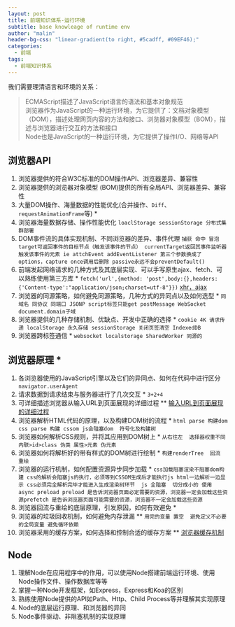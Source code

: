 ```yaml
---
layout: post
title: 前端知识体系-运行环境
subtitle: base knowleage of runtime env
author: "malin"
header-bg-css: "linear-gradient(to right, #5cadff, #09EF46);"
categories:
  - 前端
tags:
  - 前端知识体系
---
```


我们需要理清语言和环境的关系：

> ECMAScript描述了JavaScript语言的语法和基本对象规范  
> 浏览器作为JavaScript的一种运行环境，为它提供了：文档对象模型（DOM），描述处理网页内容的方法和接口、浏览器对象模型（BOM），描述与浏览器进行交互的方法和接口  
> Node也是JavaScript的一种运行环境，为它提供了操作I/O、网络等API

## 浏览器API

1. 浏览器提供的符合W3C标准的DOM操作API、浏览器差异、兼容性
2. 浏览器提供的浏览器对象模型 (BOM)提供的所有全局API、浏览器差异、兼容性
3. 大量DOM操作、海量数据的性能优化(合并操作、`Diff`、`requestAnimationFrame`等) *
4. 浏览器海量数据存储、操作性能优化 `loaclStorage sessionStorage 分布式集群部署`
5. DOM事件流的具体实现机制、不同浏览器的差异、事件代理  `捕获 命中 冒泡 target可返回事件的目标节点（触发该事件的节点） currentTarget返回其事件监听器触发该事件的元素 ie attchEvent addEventListener 第三个参数换成了options，capture once调用后删除 passive永远不会preventDefault()`
6. 前端发起网络请求的几种方式及其底层实现、可以手写原生ajax、fetch、可以熟练使用第三方库 * `fetch('url',{method: 'post',body:{},headers:{'Content-type':"application/json;charset=utf-8"}})` [xhr，ajax](https://blog.csdn.net/qq940853667/article/details/71178236)
7. 浏览器的同源策略，如何避免同源策略，几种方式的异同点以及如何选型 * `同域名 同协议 同端口 JSONP script标签只能get postMessage WebSocket document.domain子域`
8. 浏览器提供的几种存储机制、优缺点、开发中正确的选择 *  `cookie 4K 请求传递 localStorage 永久存储 sessionStorage 关闭页签清空 IndexedDB`
9. 浏览器跨标签通信 * `websocket localstorage SharedWorker 同源的`

## 浏览器原理 *

1. 各浏览器使用的JavaScript引擎以及它们的异同点、如何在代码中进行区分 `navigator.userAgent`
2. 请求数据到请求结束与服务器进行了几次交互 *  `3+2+4`
3. 可详细描述浏览器从输入URL到页面展现的详细过程 **  [输入URL到页面展现的详细过程](/2019/12/27/2019-08-30-http)
4. 浏览器解析HTML代码的原理，以及构建DOM树的流程 * `html parse 构建dom css parse 构建 cssom js会阻塞dom  符号化及构建树`
5. 浏览器如何解析CSS规则，并将其应用到DOM树上 * `从右往左  选择器权重不同  内联>id>class 伪类 属性>元素 伪元素`
6. 浏览器如何将解析好的带有样式的DOM树进行绘制 * `构建renderTree  回流  重绘`
7. 浏览器的运行机制，如何配置资源异步同步加载 * `css加载阻塞渲染不阻塞dom构建 css的解析会阻塞js的执行，必须等到CSSOM生成后才能执行js html一边解析一边显示 css必须完全解析完毕才能进入生成渲染树环节  js 全阻塞  切分成小的 使用 async preload preload 是告诉浏览器页面必定需要的资源，浏览器一定会加载这些资源prefetch 是告诉浏览器页面可能需要的资源，浏览器不一定会加载这些资源`
8. 浏览器回流与重绘的底层原理，引发原因，如何有效避免 *
9.  浏览器的垃圾回收机制，如何避免内存泄漏 ** `用完的变量 置空  避免定义不必要的全局变量 避免循环依赖`
10. 浏览器采用的缓存方案，如何选择和控制合适的缓存方案 ** [浏览器缓存机制](https://www.jianshu.com/p/54cc04190252)

## Node

1. 理解Node在应用程序中的作用，可以使用Node搭建前端运行环境、使用Node操作文件、操作数据库等等
2. 掌握一种Node开发框架，如Express，Express和Koa的区别
3. 熟练使用Node提供的API如Path、Http、Child Process等并理解其实现原理
4. Node的底层运行原理、和浏览器的异同
5. Node事件驱动、非阻塞机制的实现原理
